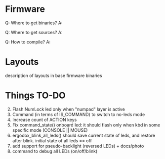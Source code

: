 Firmware
========

Q: Where to get binaries?
A:

Q: Where to get sources?
A:

Q: How to compile?
A:


Layouts
=======

description of layouts in base firmware binaries


Things TO-DO
============
2. Flash NumLock led only when "numpad" layer is active
3. Command (in terms of IS_COMMAND) to switch to no-leds mode
4. Increase count of ACTION keys
6. Fix command_state() onboard led: it should flash only when kbd in some specific mode (CONSOLE || MOUSE)
7. ergodox_blink_all_leds() should save current state of leds, and restore after blink. initial state of all leds == off
8. add support for pseudo-backlight (reversed LEDs) + docs/photo
9. command to debug all LEDs (on/off/blink)

